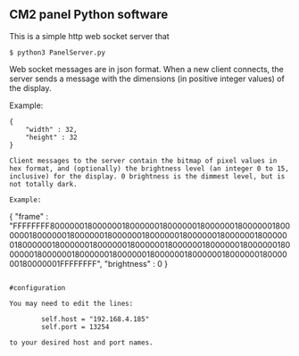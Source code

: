 

## CM2 panel Python software


This is a simple http web socket server that 

```console
$ python3 PanelServer.py
```

Web socket messages are in json format. When a new client connects, the server sends a message with the dimensions (in positive integer values) of the display. 

Example:

```
{
	"width" : 32,
	"height" : 32
}

Client messages to the server contain the bitmap of pixel values in hex format, and (optionally) the brightness level (an integer 0 to 15, inclusive) for the display. 0 brightness is the dimmest level, but is not totally dark.

Example:

```
{
	"frame" : "FFFFFFFF800000018000000180000001800000018000000180000001800000018000000180000001800000018000000180000001800000018000000180000001800000018000000180000001800000018000000180000001800000018000000180000001800000018000000180000001800000018000000180000001FFFFFFFF",
	"brightness" : 0
}
```

#configuration

You may need to edit the lines:

		self.host = "192.168.4.185"
		self.port = 13254

to your desired host and port names.